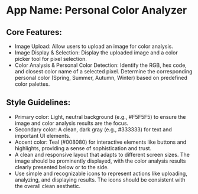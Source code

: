 # **App Name**: Personal Color Analyzer

## Core Features:

- Image Upload: Allow users to upload an image for color analysis.
- Image Display & Selection: Display the uploaded image and a color picker tool for pixel selection.
- Color Analysis & Personal Color Detection: Identify the RGB, hex code, and closest color name of a selected pixel. Determine the corresponding personal color (Spring, Summer, Autumn, Winter) based on predefined color palettes.

## Style Guidelines:

- Primary color: Light, neutral background (e.g., #F5F5F5) to ensure the image and color analysis results are the focus.
- Secondary color: A clean, dark gray (e.g., #333333) for text and important UI elements.
- Accent color: Teal (#008080) for interactive elements like buttons and highlights, providing a sense of sophistication and trust.
- A clean and responsive layout that adapts to different screen sizes. The image should be prominently displayed, with the color analysis results clearly presented below or to the side.
- Use simple and recognizable icons to represent actions like uploading, analyzing, and displaying results. The icons should be consistent with the overall clean aesthetic.